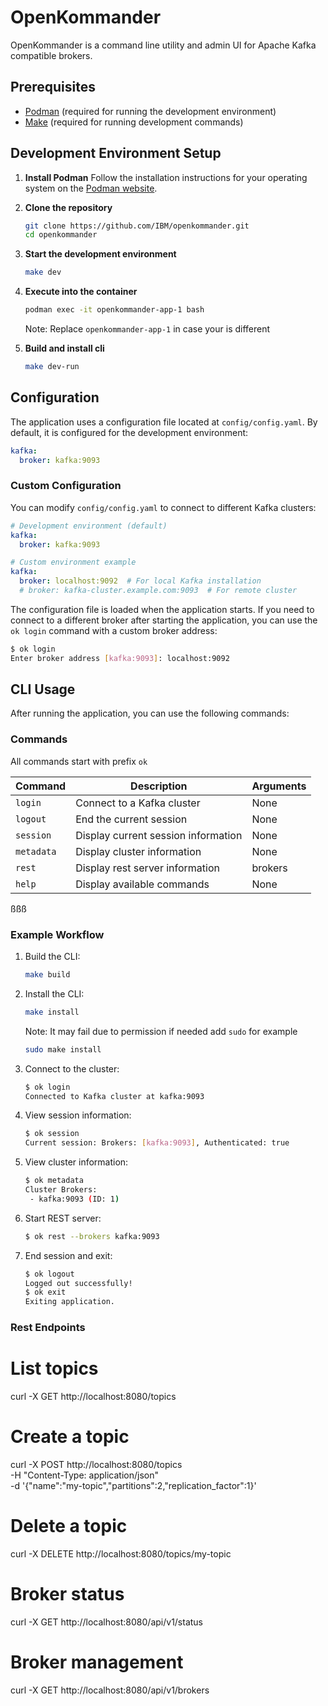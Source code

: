 # OpenKommander

OpenKommander is a command line utility and admin UI for Apache Kafka compatible brokers.

## Prerequisites

- [Podman](https://podman.io/getting-started/installation) (required for running the development environment)
- [Make](https://www.gnu.org/software/make/) (required for running development commands)

## Development Environment Setup

1. **Install Podman**
   Follow the installation instructions for your operating system on the [Podman website](https://podman.io/getting-started/installation).

2. **Clone the repository**
   ```bash
   git clone https://github.com/IBM/openkommander.git
   cd openkommander
   ```

3. **Start the development environment**
   ```bash
   make dev
   ```

4. **Execute into the container**
    ```bash
    podman exec -it openkommander-app-1 bash
    ```

    Note: Replace `openkommander-app-1` in case your is different

5. **Build and install cli**
    ```bash
    make dev-run
    ```

## Configuration

The application uses a configuration file located at `config/config.yaml`. By default, it is configured for the development environment:

```yaml
kafka:
  broker: kafka:9093
```

### Custom Configuration

You can modify `config/config.yaml` to connect to different Kafka clusters:

```yaml
# Development environment (default)
kafka:
  broker: kafka:9093

# Custom environment example
kafka:
  broker: localhost:9092  # For local Kafka installation
  # broker: kafka-cluster.example.com:9093  # For remote cluster
```

The configuration file is loaded when the application starts. If you need to connect to a different broker after starting the application, you can use the `ok login` command with a custom broker address:

```bash
$ ok login
Enter broker address [kafka:9093]: localhost:9092
```

## CLI Usage

After running the application, you can use the following commands:


### Commands

All commands start with prefix `ok`

| Command | Description | Arguments |
|---------|-------------|-----------|
| `login` | Connect to a Kafka cluster | None | ok login |
| `logout` | End the current session | None | ok logout |
| `session` | Display current session information | None | ok session |
| `metadata` | Display cluster information | None | ok metadata |
| `rest` | Display rest server information | brokers | ok rest --brokers kafka:9093 |
| `help` | Display available commands | None | 
ßßß

### Example Workflow

1. Build the CLI:
   ```bash
   make build
   ```

2. Install the CLI:
   ```bash
   make install
   ```

   Note: It may fail due to permission if needed add `sudo` for example
   ```bash
   sudo make install
   ```

3. Connect to the cluster:
   ```bash
   $ ok login
   Connected to Kafka cluster at kafka:9093
   ```

4. View session information:
   ```bash
   $ ok session
   Current session: Brokers: [kafka:9093], Authenticated: true
   ```

5. View cluster information:
   ```bash
   $ ok metadata
   Cluster Brokers:
    - kafka:9093 (ID: 1)
   ```

6. Start REST server:
   ```bash
   $ ok rest --brokers kafka:9093
   ```

7. End session and exit:
   ```bash
   $ ok logout
   Logged out successfully!
   $ ok exit
   Exiting application.
   ```

### Rest Endpoints

# List topics
curl -X GET http://localhost:8080/topics

# Create a topic
curl -X POST http://localhost:8080/topics \
  -H "Content-Type: application/json" \
  -d '{"name":"my-topic","partitions":2,"replication_factor":1}'

# Delete a topic
curl -X DELETE http://localhost:8080/topics/my-topic

# Broker status
curl -X GET http://localhost:8080/api/v1/status

# Broker management
curl -X GET http://localhost:8080/api/v1/brokers